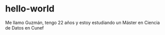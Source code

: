 # hello-world
Me llamo Guzmán, tengo 22 años y estoy estudiando un Máster en Ciencia de Datos en Cunef
